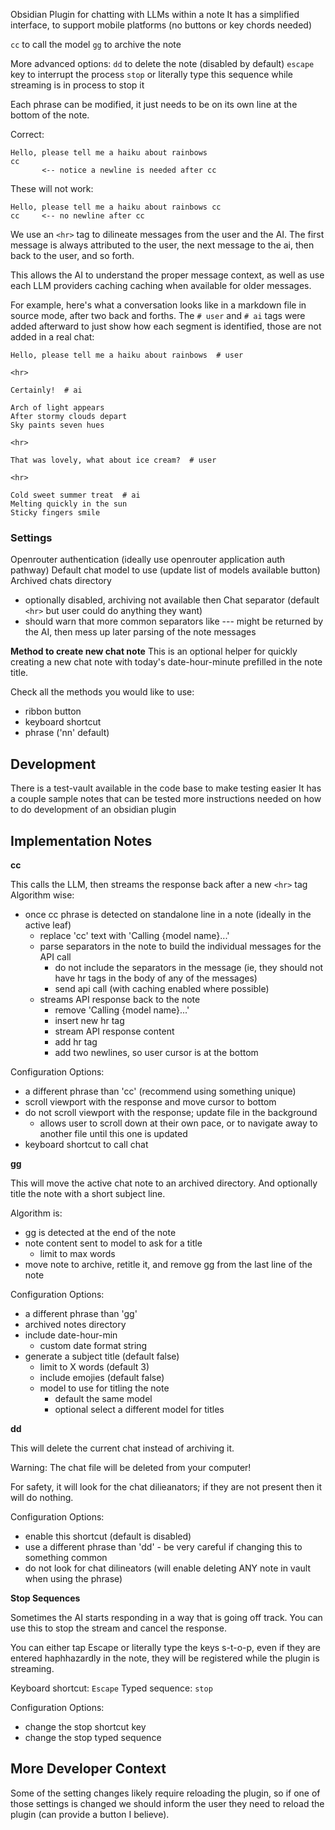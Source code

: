 Obsidian Plugin for chatting with LLMs within a note
It has a simplified interface, to support mobile platforms (no buttons or key chords needed)

`cc` to call the model
`gg` to archive the note

More advanced options:
`dd` to delete the note (disabled by default)
`escape` key to interrupt the process
`stop` or literally type this sequence while streaming is in process to stop it

Each phrase can be modified, it just needs to be on its own line at the bottom of the note.

Correct:
```example
Hello, please tell me a haiku about rainbows
cc
       <-- notice a newline is needed after cc
```

These will not work:
```not-working-example
Hello, please tell me a haiku about rainbows cc
cc     <-- no newline after cc
```

We use an `<hr>` tag to dilineate messages from the user and the AI. The first message is always attributed to the user, the next message to the ai, then back to the user, and so forth.

This allows the AI to understand the proper message context, as well as use each LLM providers caching caching when available for older messages.

For example, here's what a conversation looks like in a markdown file in source mode, after two back and forths. The `# user` and `# ai` tags were added afterward to just show how each segment is identified, those are not added in a real chat:

```
Hello, please tell me a haiku about rainbows  # user

<hr>

Certainly!  # ai

Arch of light appears
After stormy clouds depart
Sky paints seven hues

<hr>

That was lovely, what about ice cream?  # user

<hr>

Cold sweet summer treat  # ai
Melting quickly in the sun
Sticky fingers smile
```


### Settings

Openrouter authentication (ideally use openrouter application auth pathway)
Default chat model to use (update list of models available button)
Archived chats directory
- optionally disabled, archiving not available then
Chat separator (default `<hr>` but user could do anything they want)
- should warn that more common separators like --- might be returned by the AI, then mess up later parsing of the note messages


**Method to create new chat note**
This is an optional helper for quickly creating a new chat note with today's date-hour-minute prefilled in the note title.

Check all the methods you would like to use:
- ribbon button
- keyboard shortcut
- phrase ('nn' default)

## Development

There is a test-vault available in the code base to make testing easier
It has a couple sample notes that can be tested
more instructions needed on how to do development of an obsidian plugin


## Implementation Notes

**cc**

This calls the LLM, then streams the response back after a new `<hr>` tag
Algorithm wise:
- once cc phrase is detected on standalone line in a note (ideally in the active leaf)
	- replace 'cc' text with 'Calling {model name}...'
	- parse separators in the note to build the individual messages for the API call
		- do not include the separators in the message (ie, they should not have hr tags in the body of any of the messages)
		- send api call (with caching enabled where possible)
	- streams API response back to the note
		- remove 'Calling {model name}...'
		- insert new hr tag
		- stream API response content
		- add hr tag
		- add two newlines, so user cursor is at the bottom

Configuration Options:
- a different phrase than 'cc' (recommend using something unique)
- scroll viewport with the response and move cursor to bottom
- do not scroll viewport with the response; update file in the background
	- allows user to scroll down at their own pace, or to navigate away to another file until this one is updated
- keyboard shortcut to call chat


**gg**

This will move the active chat note to an archived directory. And optionally title the note with a short subject line.

Algorithm is:
- gg is detected at the end of the note
- note content sent to model to ask for a title
	- limit to max words
- move note to archive, retitle it, and remove gg from the last line of the note

Configuration Options:
- a different phrase than 'gg'
- archived notes directory
- include date-hour-min
	- custom date format string
- generate a subject title (default false)
	- limit to X words (default 3)
	- include emojies (default false)
	- model to use for titling the note
		- default the same model
		- optional select a different model for titles



**dd**

This will delete the current chat instead of archiving it.

Warning: The chat file will be deleted from your computer!

For safety, it will look for the chat dilieanators; if they are not present then it will do nothing.

Configuration Options:
- enable this shortcut (default is disabled)
- use a different phrase than 'dd' - be very careful if changing this to something common
- do not look for chat dilineators (will enable deleting ANY note in vault when using the phrase)

**Stop Sequences**

Sometimes the AI starts responding in a way that is going off track. You can use this to stop the stream and cancel the response.

You can either tap Escape or literally type the keys s-t-o-p, even if they are entered haphhazardly in the note, they will be registered while the plugin is streaming.

Keyboard shortcut: `Escape`
Typed sequence: `stop`

Configuration Options:
- change the stop shortcut key
- change the stop typed sequence

## More Developer Context

Some of the setting changes likely require reloading the plugin, so if one of those settings is changed we should inform the user they need to reload the plugin (can provide a button I believe).

